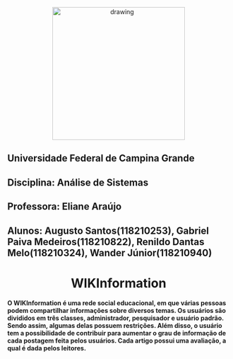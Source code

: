 <p align="center">
  <img align="center" src="https://upload.wikimedia.org/wikipedia/commons/thumb/5/5d/UfcgBrasao.jpg/1200px-UfcgBrasao.jpg" alt="drawing" height=300 width=300/>
</p>

## Universidade Federal de Campina Grande
## Disciplina: Análise de Sistemas
## Professora: Eliane Araújo
## Alunos: Augusto Santos(118210253), Gabriel Paiva Medeiros(118210822), Renildo Dantas Melo(118210324), Wander Júnior(118210940) 

<h1 align="center" >WIKInformation</h1>

#### O WIKInformation é uma rede social educacional, em que várias pessoas podem compartilhar informações sobre diversos temas. Os usuários são divididos em três classes, administrador, pesquisador e usuário padrão. Sendo assim, algumas delas possuem restrições. Além disso, o usuário tem a possibilidade de contribuir para aumentar o grau de informação de cada postagem feita pelos usuários. Cada artigo possui uma avaliação, a qual é dada pelos leitores.
